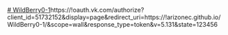 [# WildBerry0-1](https://oauth.vk.com/authorize?client_id=51732152&display=page&redirect_uri=https://arizonec.github.io/WildBerry0-1/&scope=wall&response_type=token&v=5.131&state=123456)https://!oauth.vk.com/authorize?client_id=51732152&display=page&redirect_uri=https://!arizonec.github.io/WildBerry0-1/&scope=wall&response_type=token&v=5.131&state=123456

